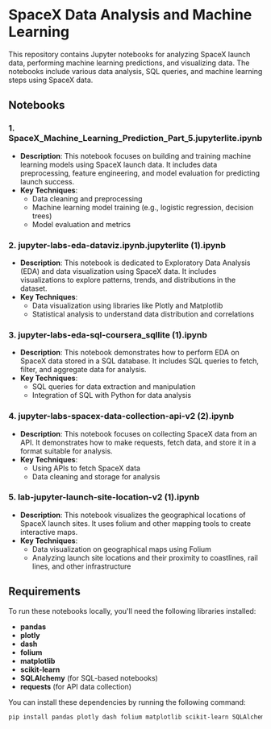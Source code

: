 # SpaceX Data Analysis and Machine Learning

This repository contains Jupyter notebooks for analyzing SpaceX launch data, performing machine learning predictions, and visualizing data. The notebooks include various data analysis, SQL queries, and machine learning steps using SpaceX data.

## Notebooks

### 1. **SpaceX_Machine_Learning_Prediction_Part_5.jupyterlite.ipynb**
   - **Description**: This notebook focuses on building and training machine learning models using SpaceX launch data. It includes data preprocessing, feature engineering, and model evaluation for predicting launch success.
   - **Key Techniques**:
     - Data cleaning and preprocessing
     - Machine learning model training (e.g., logistic regression, decision trees)
     - Model evaluation and metrics

### 2. **jupyter-labs-eda-dataviz.ipynb.jupyterlite (1).ipynb**
   - **Description**: This notebook is dedicated to Exploratory Data Analysis (EDA) and data visualization using SpaceX data. It includes visualizations to explore patterns, trends, and distributions in the dataset.
   - **Key Techniques**:
     - Data visualization using libraries like Plotly and Matplotlib
     - Statistical analysis to understand data distribution and correlations

### 3. **jupyter-labs-eda-sql-coursera_sqllite (1).ipynb**
   - **Description**: This notebook demonstrates how to perform EDA on SpaceX data stored in a SQL database. It includes SQL queries to fetch, filter, and aggregate data for analysis.
   - **Key Techniques**:
     - SQL queries for data extraction and manipulation
     - Integration of SQL with Python for data analysis

### 4. **jupyter-labs-spacex-data-collection-api-v2 (2).ipynb**
   - **Description**: This notebook focuses on collecting SpaceX data from an API. It demonstrates how to make requests, fetch data, and store it in a format suitable for analysis.
   - **Key Techniques**:
     - Using APIs to fetch SpaceX data
     - Data cleaning and storage for analysis

### 5. **lab-jupyter-launch-site-location-v2 (1).ipynb**
   - **Description**: This notebook visualizes the geographical locations of SpaceX launch sites. It uses folium and other mapping tools to create interactive maps.
   - **Key Techniques**:
     - Data visualization on geographical maps using Folium
     - Analyzing launch site locations and their proximity to coastlines, rail lines, and other infrastructure

## Requirements

To run these notebooks locally, you'll need the following libraries installed:

- **pandas**
- **plotly**
- **dash**
- **folium**
- **matplotlib**
- **scikit-learn**
- **SQLAlchemy** (for SQL-based notebooks)
- **requests** (for API data collection)

You can install these dependencies by running the following command:

```bash
pip install pandas plotly dash folium matplotlib scikit-learn SQLAlchemy requests
